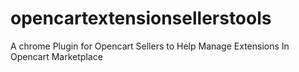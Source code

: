 # opencartextensionsellerstools
A chrome Plugin for Opencart Sellers to Help Manage Extensions In Opencart Marketplace
